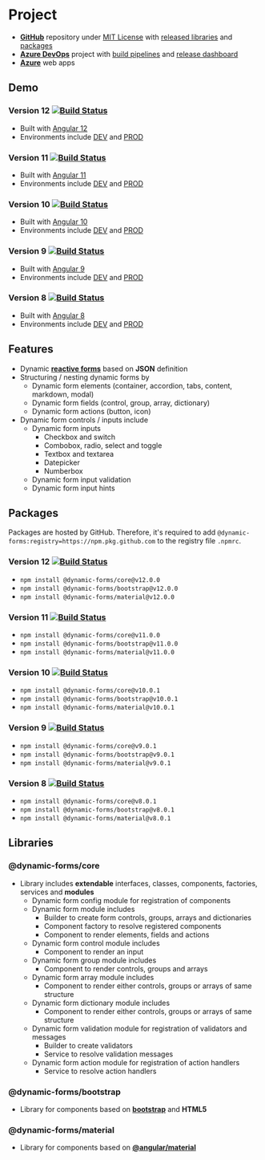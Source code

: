 # **Project**

- [**GitHub**](https://github.com/dynamic-forms/dynamic-forms) repository under [MIT License](https://github.com/dynamic-forms/dynamic-forms/blob/main/LICENSE.md) with [released libraries](https://github.com/dynamic-forms/dynamic-forms/releases) and [packages](https://github.com/dynamic-forms/dynamic-forms/packages)
- [**Azure DevOps**](https://dev.azure.com/alexandergebuhr/dynamic-forms) project with [build pipelines](https://dev.azure.com/alexandergebuhr/dynamic-forms/_build) and [release dashboard](https://dev.azure.com/alexandergebuhr/dynamic-forms/_dashboards/dashboard/75c3b542-d483-4a2c-b7e0-b822a0d4a493)
- [**Azure**](https://dynamic-forms.azurewebsites.net/) web apps

## **Demo**

### **Version 12** [![Build Status](https://dev.azure.com/alexandergebuhr/dynamic-forms/_apis/build/status/dynamic-forms-v12-cd?branchName=12.0.x)](https://dev.azure.com/alexandergebuhr/dynamic-forms/_build/latest?definitionId=22&branchName=12.0.x)

- Built with [Angular 12](https://v12.angular.io/)
- Environments include [DEV](https://dynamic-forms.azurewebsites.net/v12/dev/) and [PROD](https://dynamic-forms.azurewebsites.net/v12/)

### **Version 11** [![Build Status](https://dev.azure.com/alexandergebuhr/dynamic-forms/_apis/build/status/dynamic-forms-v11-cd?branchName=11.0.x)](https://dev.azure.com/alexandergebuhr/dynamic-forms/_build/latest?definitionId=18&branchName=11.0.x)

- Built with [Angular 11](https://v11.angular.io/)
- Environments include [DEV](https://dynamic-forms.azurewebsites.net/v11/dev/) and [PROD](https://dynamic-forms.azurewebsites.net/v11/)

### **Version 10** [![Build Status](https://dev.azure.com/alexandergebuhr/dynamic-forms/_apis/build/status/dynamic-forms-v10-cd?branchName=10.0.x)](https://dev.azure.com/alexandergebuhr/dynamic-forms/_build/latest?definitionId=8&branchName=10.0.x)

- Built with [Angular 10](https://v10.angular.io/)
- Environments include [DEV](https://dynamic-forms.azurewebsites.net/v10/dev/) and [PROD](https://dynamic-forms.azurewebsites.net/v10/)

### **Version 9** [![Build Status](https://dev.azure.com/alexandergebuhr/dynamic-forms/_apis/build/status/dynamic-forms-v9-cd?branchName=9.0.x)](https://dev.azure.com/alexandergebuhr/dynamic-forms/_build/latest?definitionId=4&branchName=9.0.x)

- Built with [Angular 9](https://v9.angular.io/)
- Environments include [DEV](https://dynamic-forms.azurewebsites.net/v9/dev/) and [PROD](https://dynamic-forms.azurewebsites.net/v9/)

### **Version 8** [![Build Status](https://dev.azure.com/alexandergebuhr/dynamic-forms/_apis/build/status/dynamic-forms-v8-cd?branchName=8.0.x)](https://dev.azure.com/alexandergebuhr/dynamic-forms/_build/latest?definitionId=1&branchName=8.0.x)

- Built with [Angular 8](https://v8.angular.io/)
- Environments include [DEV](https://dynamic-forms.azurewebsites.net/v8/dev/) and [PROD](https://dynamic-forms.azurewebsites.net/v8/)

## **Features**

- Dynamic [**reactive forms**](https://angular.io/guide/reactive-forms) based on **JSON** definition
- Structuring / nesting dynamic forms by
  - Dynamic form elements (container, accordion, tabs, content, markdown, modal)
  - Dynamic form fields (control, group, array, dictionary)
  - Dynamic form actions (button, icon)
- Dynamic form controls / inputs include
  - Dynamic form inputs
    - Checkbox and switch
    - Combobox, radio, select and toggle
    - Textbox and textarea
    - Datepicker
    - Numberbox
  - Dynamic form input validation
  - Dynamic form input hints

## **Packages**

Packages are hosted by GitHub. Therefore, it's required to add `@dynamic-forms:registry=https://npm.pkg.github.com` to the registry file `.npmrc`.

### **Version 12** [![Build Status](https://dev.azure.com/alexandergebuhr/dynamic-forms/_apis/build/status/v12/dynamic-forms-v12-publish?branchName=refs/tags/v12.0.0)](https://dev.azure.com/alexandergebuhr/dynamic-forms/_build/latest?definitionId=24&branchName=refs/tags/v12.0.0)

- `npm install @dynamic-forms/core@v12.0.0`
- `npm install @dynamic-forms/bootstrap@v12.0.0`
- `npm install @dynamic-forms/material@v12.0.0`

### **Version 11** [![Build Status](https://dev.azure.com/alexandergebuhr/dynamic-forms/_apis/build/status/v11/dynamic-forms-v11-publish?branchName=refs/tags/v11.0.0)](https://dev.azure.com/alexandergebuhr/dynamic-forms/_build/latest?definitionId=20&branchName=refs/tags/v11.0.0)

- `npm install @dynamic-forms/core@v11.0.0`
- `npm install @dynamic-forms/bootstrap@v11.0.0`
- `npm install @dynamic-forms/material@v11.0.0`

### **Version 10** [![Build Status](https://dev.azure.com/alexandergebuhr/dynamic-forms/_apis/build/status/v10/dynamic-forms-v10-publish?branchName=refs/tags/v10.0.1)](https://dev.azure.com/alexandergebuhr/dynamic-forms/_build/latest?definitionId=12&branchName=refs/tags/v10.0.1)

- `npm install @dynamic-forms/core@v10.0.1`
- `npm install @dynamic-forms/bootstrap@v10.0.1`
- `npm install @dynamic-forms/material@v10.0.1`

### **Version 9** [![Build Status](https://dev.azure.com/alexandergebuhr/dynamic-forms/_apis/build/status/v9/dynamic-forms-v9-publish?branchName=refs/tags/v9.0.1)](https://dev.azure.com/alexandergebuhr/dynamic-forms/_build/latest?definitionId=11&branchName=refs/tags/v9.0.1)

- `npm install @dynamic-forms/core@v9.0.1`
- `npm install @dynamic-forms/bootstrap@v9.0.1`
- `npm install @dynamic-forms/material@v9.0.1`

### **Version 8** [![Build Status](https://dev.azure.com/alexandergebuhr/dynamic-forms/_apis/build/status/v8/dynamic-forms-v8-publish?branchName=refs/tags/v8.0.1)](https://dev.azure.com/alexandergebuhr/dynamic-forms/_build/latest?definitionId=10&branchName=refs/tags/v8.0.1)

- `npm install @dynamic-forms/core@v8.0.1`
- `npm install @dynamic-forms/bootstrap@v8.0.1`
- `npm install @dynamic-forms/material@v8.0.1`

## **Libraries**

### **@dynamic-forms/core**

- Library includes **extendable** interfaces, classes, components, factories, services and **modules**
  - Dynamic form config module for registration of components
  - Dynamic form module includes
    - Builder to create form controls, groups, arrays and dictionaries
    - Component factory to resolve registered components
    - Component to render elements, fields and actions
  - Dynamic form control module includes
    - Component to render an input
  - Dynamic form group module includes
    - Component to render controls, groups and arrays
  - Dynamic form array module includes
    - Component to render either controls, groups or arrays of same structure
  - Dynamic form dictionary module includes
    - Component to render either controls, groups or arrays of same structure
  - Dynamic form validation module for registration of validators and messages
    - Builder to create validators
    - Service to resolve validation messages
  - Dynamic form action module for registration of action handlers
    - Service to resolve action handlers

### **@dynamic-forms/bootstrap**

- Library for components based on [**bootstrap**](https://getbootstrap.com/) and **HTML5**

### **@dynamic-forms/material**

- Library for components based on [**@angular/material**](https://material.angular.io/)